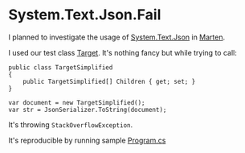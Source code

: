 # System.Text.Json.Fail
I planned to investigate the usage of [System.Text.Json](https://docs.microsoft.com/en-us/dotnet/api/system.text.json.serialization) in [Marten](https://github.com/JasperFx/marten).

I used our test class [Target](System.Text.Json.Fail/Target.cs). It's nothing fancy but while trying to call:

```
public class TargetSimplified
{
    public TargetSimplified[] Children { get; set; }
}

var document = new TargetSimplified();
var str = JsonSerializer.ToString(document);
```
It's throwing `StackOverflowException`.

It's reproducible by running sample [Program.cs](https://github.com/oskardudycz/System.Text.Json.Fail/blob/master/System.Text.Json.Fail/Program.cs)
